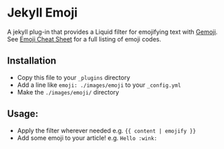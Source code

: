 # Jekyll Emoji
A jekyll plug-in that provides a Liquid filter for emojifying text with [Gemoji](https://github.com/github/gemoji). See [Emoji Cheat Sheet](http://www.emoji-cheat-sheet.com) for a full listing of emoji codes.

## Installation
- Copy this file to your `_plugins` directory
- Add a line like `emoji: ./images/emoji` to your `_config.yml`
- Make the `./images/emoji/` directory
 
## Usage: 
- Apply the filter wherever needed e.g. `{{ content | emojify }}`
- Add some emoji to your article! e.g. `Hello :wink:`
